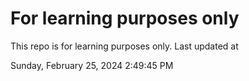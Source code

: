 # For learning purposes only
This repo is for learning purposes only.
Last updated at

Sunday, February 25, 2024 2:49:45 PM


